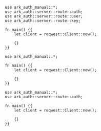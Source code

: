 ```rust,skt-login-ok
use ark_auth_manual::*;
use ark_auth::server::route::auth;
use ark_auth::server::route::user;
use ark_auth::server::route::key;

fn main() {{
    let client = reqwest::Client::new();

    {}
}}
```

```rust,skt-login-bad-request
use ark_auth_manual::*;

fn main() {{
    let client = reqwest::Client::new();

    {}
}}
```

```rust,skt-login-forbidden
use ark_auth_manual::*;
use ark_auth::server::route::auth;

fn main() {{
    let client = reqwest::Client::new();

    {}
}}
```
